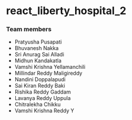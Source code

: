 # react_liberty_hospital_2

### Team members
* Pratyusha Pusapati
* Bhuvanesh Nakka  
* Sri Anurag Sai Alladi
*  Midhun Kandakatla
* Vamshi Krishna Yellamanchili
* Millindar Reddy Maligireddy
* Nandini Doppalapudi
* Sai Kiran Reddy Baki
* Rishika Reddy Gaddam
* Lavanya Reddy Uppula
* Chitralekha Chikku
* Vamshi Krishna Reddy Y
